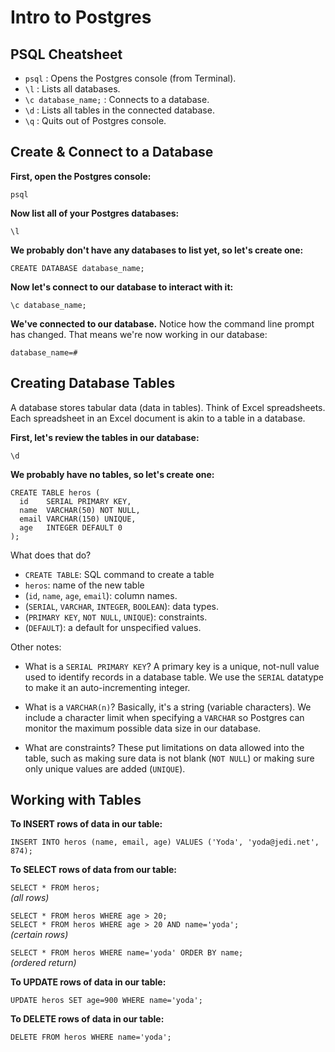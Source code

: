 # Intro to Postgres

## PSQL Cheatsheet

 * `psql` : Opens the Postgres console (from Terminal).
 * `\l` : Lists all databases.
 * `\c database_name;` : Connects to a database.
 * `\d` : Lists all tables in the connected database.
 * `\q` : Quits out of Postgres console.

## Create & Connect to a Database

**First, open the Postgres console:**

`psql`

**Now list all of your Postgres databases:**

`\l`

**We probably don't have any databases to list yet, so let's create one:**

`CREATE DATABASE database_name;`

**Now let's connect to our database to interact with it:**

`\c database_name;`

**We've connected to our database.** Notice how the command line prompt has changed. That means we're now working in our database: 

`database_name=#`

## Creating Database Tables

A database stores tabular data (data in tables). Think of Excel spreadsheets. Each spreadsheet in an Excel document is akin to a table in a database.

**First, let's review the tables in our database:**

 `\d`

**We probably have no tables, so let's create one:**

```
CREATE TABLE heros (
  id    SERIAL PRIMARY KEY,
  name  VARCHAR(50) NOT NULL,
  email VARCHAR(150) UNIQUE,
  age   INTEGER DEFAULT 0
);
```

What does that do?

- `CREATE TABLE`: SQL command to create a table
- `heros`: name of the new table
- (`id`, `name`, `age`, `email`): column names.
- (`SERIAL`, `VARCHAR`, `INTEGER`, `BOOLEAN`): data types.
- (`PRIMARY KEY`, `NOT NULL`, `UNIQUE`): constraints.
- (`DEFAULT`): a default for unspecified values.

Other notes:

- What is a `SERIAL PRIMARY KEY`? A primary key is a unique, not-null value used to identify records in a database table. We use the `SERIAL` datatype to make it an auto-incrementing integer.

- What is a `VARCHAR(n)`? Basically, it's a string (variable characters). We include a character limit when specifying a `VARCHAR` so Postgres can monitor the maximum possible data size in our database.

- What are constraints? These put limitations on data allowed into the table, such as making sure data is not blank (`NOT NULL`) or making sure only unique values are added (`UNIQUE`).


## Working with Tables 

**To INSERT rows of data in our table:**

`INSERT INTO heros (name, email, age) VALUES ('Yoda', 'yoda@jedi.net', 874);`

**To SELECT rows of data from our table:**

`SELECT * FROM heros;`  
*(all rows)*

`SELECT * FROM heros WHERE age > 20;`  
`SELECT * FROM heros WHERE age > 20 AND name='yoda';`  
*(certain rows)*

`SELECT * FROM heros WHERE name='yoda' ORDER BY name;`  
*(ordered return)*

**To UPDATE rows of data in our table:**

`UPDATE heros SET age=900 WHERE name='yoda';`

**To DELETE rows of data in our table:**

`DELETE FROM heros WHERE name='yoda';`




